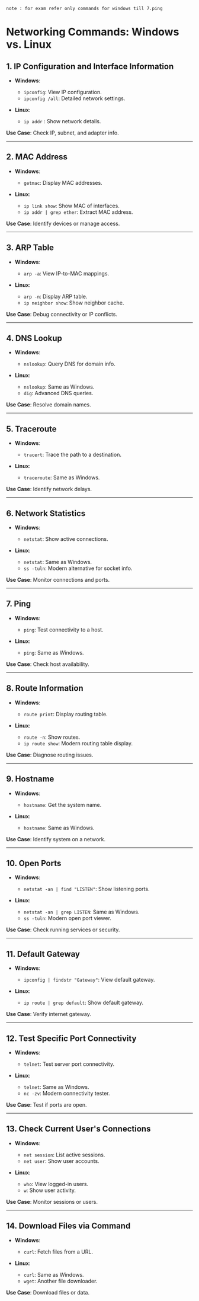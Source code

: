`note : for exam refer only commands for windows till 7.ping`

# Networking Commands: Windows vs. Linux

## 1. IP Configuration and Interface Information
- **Windows**:  
  - `ipconfig`: View IP configuration.  
  - `ipconfig /all`: Detailed network settings.  

- **Linux**:  
  - `ip addr` : Show network details.  

**Use Case**: Check IP, subnet, and adapter info.  

---

## 2. MAC Address
- **Windows**:  
  - `getmac`: Display MAC addresses.  

- **Linux**:  
  - `ip link show`: Show MAC of interfaces.  
  - `ip addr | grep ether`: Extract MAC address.  

**Use Case**: Identify devices or manage access.  

---

## 3. ARP Table
- **Windows**:  
  - `arp -a`: View IP-to-MAC mappings.  

- **Linux**:  
  - `arp -n`: Display ARP table.  
  - `ip neighbor show`: Show neighbor cache.  

**Use Case**: Debug connectivity or IP conflicts.  

---

## 4. DNS Lookup
- **Windows**:  
  - `nslookup`: Query DNS for domain info.  

- **Linux**:  
  - `nslookup`: Same as Windows.  
  - `dig`: Advanced DNS queries.  

**Use Case**: Resolve domain names.  

---

## 5. Traceroute
- **Windows**:  
  - `tracert`: Trace the path to a destination.  

- **Linux**:  
  - `traceroute`: Same as Windows.  

**Use Case**: Identify network delays.  

---

## 6. Network Statistics
- **Windows**:  
  - `netstat`: Show active connections.  

- **Linux**:  
  - `netstat`: Same as Windows.  
  - `ss -tuln`: Modern alternative for socket info.  

**Use Case**: Monitor connections and ports.  

---

## 7. Ping
- **Windows**:  
  - `ping`: Test connectivity to a host.  

- **Linux**:  
  - `ping`: Same as Windows.  

**Use Case**: Check host availability.  

---

## 8. Route Information
- **Windows**:  
  - `route print`: Display routing table.  

- **Linux**:  
  - `route -n`: Show routes.  
  - `ip route show`: Modern routing table display.  

**Use Case**: Diagnose routing issues.  

---

## 9. Hostname
- **Windows**:  
  - `hostname`: Get the system name.  

- **Linux**:  
  - `hostname`: Same as Windows.  

**Use Case**: Identify system on a network.  

---

## 10. Open Ports
- **Windows**:  
  - `netstat -an | find "LISTEN"`: Show listening ports.  

- **Linux**:  
  - `netstat -an | grep LISTEN`: Same as Windows.  
  - `ss -tuln`: Modern open port viewer.  

**Use Case**: Check running services or security.  

---

## 11. Default Gateway
- **Windows**:  
  - `ipconfig | findstr "Gateway"`: View default gateway.  

- **Linux**:  
  - `ip route | grep default`: Show default gateway.  

**Use Case**: Verify internet gateway.  

---

## 12. Test Specific Port Connectivity
- **Windows**:  
  - `telnet`: Test server port connectivity.  

- **Linux**:  
  - `telnet`: Same as Windows.  
  - `nc -zv`: Modern connectivity tester.  

**Use Case**: Test if ports are open.  

---

## 13. Check Current User's Connections
- **Windows**:  
  - `net session`: List active sessions.  
  - `net user`: Show user accounts.  

- **Linux**:  
  - `who`: View logged-in users.  
  - `w`: Show user activity.  

**Use Case**: Monitor sessions or users.  

---

## 14. Download Files via Command
- **Windows**:  
  - `curl`: Fetch files from a URL.  

- **Linux**:  
  - `curl`: Same as Windows.  
  - `wget`: Another file downloader.  

**Use Case**: Download files or data.  
